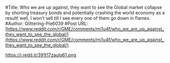 #Title: Who we are up against, they want to see the Global market collapse by shorting treasury bonds and potentially crashing the world economy as a result! well, I won't sell till I see every one of them go down in flames.
#Author: Glittering-Pie6039
#Post URL: [https://www.reddit.com/r/GME/comments/mi1u4f/who_we_are_up_against_they_want_to_see_the_global/](https://www.reddit.com/r/GME/comments/mi1u4f/who_we_are_up_against_they_want_to_see_the_global/)


https://i.redd.it/391t17zaulq61.png